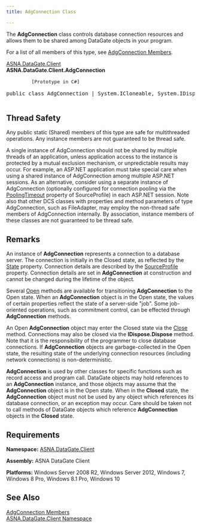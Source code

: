 ```yaml
---
title: AdgConnection Class

---
```


The <span> **AdgConnection** </span> class controls database connection resources and allows them to be shared among DataGate objects in your program. 

For a list of all members of this type, see [AdgConnection Members](adg-connection-members.html).

[ASNA.DataGate.Client](datagate-client-namespace.html) <br /> **ASNA.DataGate.Client.<span>AdgConnection</span>** 
<pre class="prettyprint">
        <span class="lang" style="FONT-SIZE: 90%">[Prototype in C#]</span>
        <span>
public class AdgConnection | System.ICloneable, System.IDisposable</span>
      </pre>

## Thread Safety

Any public static (Shared) members of this type are safe for multithreaded operations. Any instance members are not guaranteed to be thread safe. 

A single instance of AdgConnection should not be shared by multiple threads of an application, unless application access to the instance is protected by a mutual exclusion mechanism, or unpredictable results may occur. For example, an ASP.NET application must take special care when using a shared instance of AdgConnection among multiple ASP.NET sessions. As an alternative, consider using a separate instance of AdgConnection (optionally configured for connection pooling via the [ PoolingTimeout](source-profile-class-pooling-timeout-property.html) property of SourceProfile) in each ASP.NET session. Note also that other DCS classes with properties and method parameters of type AdgConnection, such as FileAdapter, may employ the non-thread safe members of AdgConnection internally. By association, instance members of these classes are not guaranteed to be thread safe. 
## Remarks

An instance of <span> **AdgConnection** </span> represents a connection to a database server. The connection is initially in the <span>Closed</span> state, as reflected by the [State](adg-connection-class-state-property.html) property. Connection details are described by the [ SourceProfile](adg-connection-class-source-profile-property.html) property. Connection details are set in <span> **AdgConnection** </span> at construction and cannot be changed during the lifetime of the object. 

Several [Open](adg-connection-class-open-method.html) methods are available for transitioning <span> **AdgConnection** </span> to the Open state. When an **AdgConnection** object is in the Open state, the values of certain properties reflect the state of a server-side "job". Some job-oriented operations, such as commitment control, can be effected through **AdgConnection** methods. 

An <span>Open</span> **AdgConnection** object may enter the <span>Closed</span> state via the [Close](adg-connection-class-close-method.html) method. Connections may also be closed via the <span> **IDispose.Dispose** </span> method. Note that it is the responsibility of the programmer to close database connections. If <span> **AdgConnection** </span> objects are garbage-collected in the Open state, the resulting state of the underlying connection resources (including network connections) is non-deterministic.

**<span>AdgConnection</span>** is used by other classes for specific functions such as record access and program call. DataGate objects may hold references to an <span> **AdgConnection** </span> instance, and those objects may assume that the <span> **AdgConnection** </span> object is in the Open state. When in the **Closed** state, the <span> **AdgConnection** </span> object must not be used by any object which references its database connection, or an exception may occur. Care should be taken not to call methods of DataGate objects which reference <span> **AdgConnection** </span> objects in the **Closed** state. 
## Requirements

**Namespace:** [ASNA.DataGate.Client](datagate-client-namespace.html) 

**Assembly:** ASNA DataGate Client

**Platforms:** Windows Server 2008 R2, Windows Server 2012, Windows 7, Windows 8 Pro, Windows 8.1 Pro, Windows 10
## See Also


[AdgConnection Members](adg-connection-members.html)
      <br />
[ASNA.DataGate.Client Namespace](datagate-client-namespace.html)

